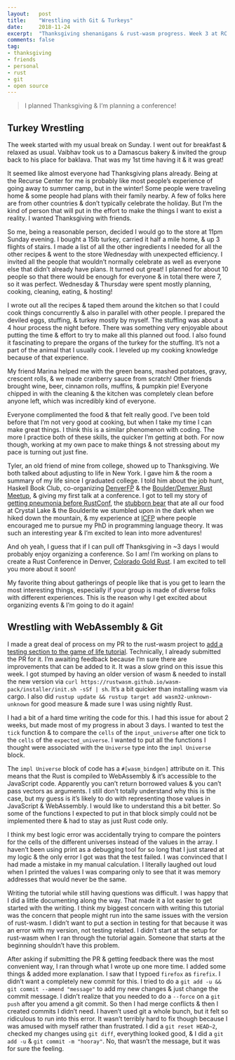 ```yaml
---
layout:   post
title:    "Wrestling with Git & Turkeys"
date:     2018-11-24
excerpt:  "Thanksgiving shenanigans & rust-wasm progress. Week 3 at RC."
comments: false
tag:
- thanksgiving
- friends
- personal
- rust
- git
- open source
---
```


> I planned Thanksgiving & I’m planning a conference!

## Turkey Wrestling

The week started with my usual break on Sunday. I went out for breakfast & relaxed as usual. Vaibhav took us to a Damascus bakery & invited the group back to his place for baklava. That was my 1st time having it & it was great! 

It seemed like almost everyone had Thanksgiving plans already. Being at the Recurse Center for me is probably like most people’s experience of going away to summer camp, but in the winter! Some people were traveling home & some people had plans with their family nearby. A few of folks here are from other countries & don’t typically celebrate the holiday. But I’m the kind of person that will put in the effort to make the things I want to exist a reality. I wanted Thanksgiving with friends.

So me, being a reasonable person, decided I would go to the store at 11pm Sunday evening. I bought a 15lb turkey, carried it half a mile home, & up 3 flights of stairs. I made a list of all the other ingredients I needed for all the other recipes & went to the store Wednesday with unexpected efficiency. I invited all the people that wouldn’t normally celebrate as well as everyone else that didn’t already have plans. It turned out great! I planned for about 10 people so that there would be enough for everyone & in total there were 7, so it was perfect. Wednesday & Thursday were spent mostly planning, cooking, cleaning, eating, & hosting! 

I wrote out all the recipes & taped them around the kitchen so that I could cook things concurrently & also in parallel with other people. I prepared the deviled eggs, stuffing, & turkey mostly by myself. The stuffing was about a 4 hour process the night before. There was something very enjoyable about putting the time & effort to try to make all this planned out food. I also found it fascinating to prepare the organs of the turkey for the stuffing. It’s not a part of the animal that I usually cook. I leveled up my cooking knowledge because of that experience. 

My friend Marina helped me with the green beans, mashed potatoes, gravy, crescent rolls, & we made cranberry sauce from scratch! Other friends brought wine, beer, cinnamon rolls, muffins, & pumpkin pie! Everyone chipped in with the cleaning & the kitchen was completely clean before anyone left, which was incredibly kind of everyone. 

Everyone complimented the food & that felt really good. I’ve been told before that I’m not very good at cooking, but when I take my time I can make great things. I think this is a similar phenomenon with coding. The more I practice both of these skills, the quicker I’m getting at both. For now though, working at my own pace to make things & not stressing about my pace is turning out just fine.

Tyler, an old friend of mine from college, showed up to Thanksgiving. We both talked about adjusting to life in New York. I gave him & the room a summary of my life since I graduated college. I told him about the job hunt, Haskell Book Club, co-organizing [DenverFP](https://www.meetup.com/denverfp/) & the [Boulder/Denver Rust Meetup](https://www.meetup.com/Rust-Boulder-Denver), & giving my first talk at a conference. I got to tell my story of [getting pneumonia before RustConf](https://twitter.com/DebugSteven/status/1030555170847879168), the [stubborn bear](https://twitter.com/DebugSteven/status/1036285783454478338) that ate all our food at Crystal Lake & the Boulderite we stumbled upon in the dark when we hiked down the mountain, & my experience at [ICFP](https://conf.researchr.org/home/icfp-2018) where people encouraged me to pursue my PhD in programming language theory. It was such an interesting year & I’m excited to lean into more adventures!

And oh yeah, I guess that if I can pull off Thanksgiving in ~3 days I would probably enjoy organizing a conference. So I am! I’m working on plans to create a Rust Conference in Denver, [Colorado Gold Rust](https://twitter.com/COGoldRust). I am excited to tell you more about it soon!

My favorite thing about gatherings of people like that is you get to learn the most interesting things, especially if your group is made of diverse folks with different experiences. This is the reason why I get excited about organizing events & I’m going to do it again!

## Wrestling with WebAssembly & Git

I made a great deal of process on my PR to the rust-wasm project to [add a testing section to the game of life tutorial](https://github.com/rustwasm/book/pull/137). Technically, I already submitted the PR for it. I’m awaiting feedback because I’m sure there are improvements that can be added to it. It was a slow grind on this issue this week. I got stumped by having an older version of wasm & needed to install the new version via `curl https://rustwasm.github.io/wasm-pack/installer/init.sh -sSf | sh`. It’s a bit quicker than installing wasm via cargo. I also did `rustup update && rustup target add wasm32-unknown-unknown` for good measure & made sure I was using nightly Rust.

I had a bit of a hard time writing the code for this. I had this issue for about 2 weeks, but made most of my progress in about 3 days. I wanted to test the `tick` function & to compare the `cells` of the `input_universe` after one tick to the `cells` of the `expected_universe`. I wanted to put all the functions I thought were associated with the `Universe` type into the `impl Universe` block. 

The `impl Universe` block of code has a `#[wasm_bindgen]` attribute on it. This means that the Rust is compiled to WebAssembly & it’s accessible to the JavaScript code. Apparently you can’t return borrowed values & you can’t pass vectors as arguments. I still don’t totally understand why this is the case, but my guess is it’s likely to do with representing those values in JavaScript & WebAssembly. I would like to understand this a bit better. So some of the functions I expected to put in that block simply could not be implemented there & had to stay as just Rust code only.

I think my best logic error was accidentally trying to compare the pointers for the cells of the different universes instead of the values in the array. I haven’t been using print as a debugging tool for so long that I just stared at my logic & the only error I got was that the test failed. I was convinced that I had made a mistake in my manual calculation. I literally laughed out loud when I printed the values I was comparing only to see that it was memory addresses that would never be the same.

Writing the tutorial while still having questions was difficult. I was happy that I did a little documenting along the way. That made it a lot easier to get started with the writing. I think my biggest concern with writing this tutorial was the concern that people might run into the same issues with the version of rust-wasm. I didn’t want to put a section in testing for that because it was an error with my version, not testing related. I didn’t start at the setup for rust-wasm when I ran through the tutorial again. Someone that starts at the beginning shouldn’t have this problem.

After asking if submitting the PR & getting feedback there was the most convenient way, I ran through what I wrote up one more time. I added some things & added more explanation. I saw that I typoed `firefox` as `firefix`. I didn’t want a completely new commit for this. I tried to do a `git add -u && git commit --amend "message"` to add my new changes & just change the commit message. I didn’t realize that you needed to do a `--force` on a `git push` after you amend a git commit. So then I had merge conflicts & then I created commits I didn’t need. I haven’t used git a whole bunch, but it felt so ridiculous to run into this error. It wasn’t terribly hard to fix though because I was amused with myself rather than frustrated. I did a `git reset HEAD~2`, checked my changes using `git diff`, everything looked good, & I did a `git add -u` & `git commit -m "hooray"`. No, that wasn’t the message, but it was for sure the feeling.
